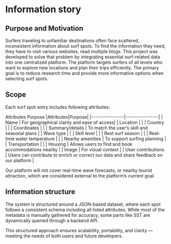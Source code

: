 # Information story
## Purpose and Motivation
Surfers traveling to unfamiliar destinations often face scattered, inconsistent information about surf spots. To find the information they need, they have to visit various websites, read multiple blogs. This project was developed to solve that problem by integrating essential surf-related data into one centralized platform. The platform targets surfers of all levels who want to explore new locations and plan their trips efficiently. The primary goal is to reduce research time and provide more informative options when selecting surf spots.

## Scope
Each surf spot entry includes following attributes:

Attributes	Purpose
|Attributes|Purpose|
|----------------|----------------|
| Name   | For geographical clarity and ease of access|
| Location  |                                            |
| Country  |                                          |
| Coordinates	  |                                         |
| Summary/details  | To match the user’s skill and seasonal plans |
| Wave type  |                                             |
| Skill level  |                                              |
| Best surf season  |                                              |
| Real-time water temperature  |                                        |
| Nearby amenities  | To support surfing planning   |
| Transportation  |                                |
| Housing  | Allows users to find and book accommodations nearby   |
| Image  | For visual context   |
| User contributions  | Users can contribute to enrich or correct our data and share feedback on our platform   |

Our platform will not cover real-time wave forecasts, or nearby tourist attraction, which are considered external to the platform’s current goal. 

## Information structure
The system is structured around a JSON-based dataset, where each spot follows a consistent schema including all listed attributes. While most of the metadata is manually gathered for accuracy, some parts like SST are dynamically queried through a backend API. 

This structured approach ensures scalability, portability, and clarity — meeting the needs of both users and future developers.

